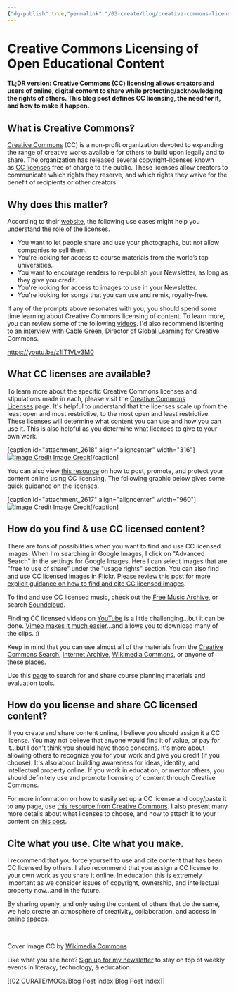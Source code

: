 ```yaml
---
{"dg-publish":true,"permalink":"/03-create/blog/creative-commons-licensing-of-open-educational-content/","title":"Creative Commons Licensing of Open Educational Content","tags":["creative-commons","open-source"]}
---
```


# Creative Commons Licensing of Open Educational Content

#### TL;DR version: Creative Commons (CC) licensing allows creators and users of online, digital content to share while protecting/acknowledging the rights of others. This blog post defines CC licensing, the need for it, and how to make it happen.

## What is Creative Commons?

[Creative Commons](https://en.wikipedia.org/wiki/Creative_Commons) (CC) is a non-profit organization devoted to expanding the range of creative works available for others to build upon legally and to share. The organization has released several copyright-licenses known as [CC licenses](http://en.wikipedia.org/wiki/Creative_Commons_licenses "Creative Commons licenses") free of charge to the public. These licenses allow creators to communicate which rights they reserve, and which rights they waive for the benefit of recipients or other creators.

## Why does this matter?

According to their [website](http://creativecommons.org/about), the following use cases might help you understand the role of the licenses.

- You want to let people share and use your photographs, but not allow companies to sell them.
- You're looking for access to course materials from the world’s top universities.
- You want to encourage readers to re-publish your Newsletter, as long as they give you credit.
- You're looking for access to images to use in your Newsletter.
- You're looking for songs that you can use and remix, royalty-free.

If any of the prompts above resonates with you, you should spend some time learning about Creative Commons licensing of content. To learn more, you can review some of the following [videos](http://creativecommons.org/videos). I'd also recommend listening to [an interview with Cable Green](http://wiobyrne.com/four-questions-for-cable-green-about-teaching-learning-and-sharing-openly-online/), Director of Global Learning for Creative Commons.

https://youtu.be/z1IT1VLv3M0

## What CC licenses are available?

To learn more about the specific Creative Commons licenses and stipulations made in each, please visit the [Creative Commons Licenses](http://creativecommons.org/licenses/) page. It's helpful to understand that the licenses scale up from the least open and most restrictive, to the most open and least restrictive. These licenses will determine what content you can use and how you can use it. This is also helpful as you determine what licenses to give to your own work.

\[caption id="attachment\_2618" align="aligncenter" width="316"\][![Image Credit](images/Ordering_of_Creative_Commons_licenses_from_most_to_least_open.png)](http://wiobyrne.com/wp-content/uploads/2013/07/Ordering_of_Creative_Commons_licenses_from_most_to_least_open.png) [Image Credit](https://upload.wikimedia.org/wikipedia/commons/f/f0/Ordering_of_Creative_Commons_licenses_from_most_to_least_open.png)\[/caption\]

You can also view [this resource](http://wiobyrne.com/post-promote-and-protect-your-content-online-using-creative-commons-licensing/) on how to post, promote, and protect your content online using CC licensing. The following graphic below gives some quick guidance on the licenses.

\[caption id="attachment\_2617" align="aligncenter" width="960"\][![Image Credit](images/Rsnz-creative-commons_jpg__2480×1753_.png)](http://wiobyrne.com/wp-content/uploads/2013/07/Rsnz-creative-commons_jpg__2480×1753_.png) [Image Credit](https://upload.wikimedia.org/wikipedia/commons/b/b2/Rsnz-creative-commons.jpg)\[/caption\]

## How do you find & use CC licensed content?

There are tons of possibilities when you want to find and use CC licensed images. When I'm searching in Google Images, I click on "Advanced Search" in the settings for Google Images. Here I can select images that are "free to use of share" under the "usage rights" section. You can also find and use CC licensed images in [Flickr](http://www.flickr.com/creativecommons/). Please review [this post for more explicit guidance on how to find and cite CC licensed images](http://wiobyrne.com/how-to-find-creative-commons-licensed-images-and-cite-them-correctly/).

To find and use CC licensed music, check out the [Free Music Archive](http://freemusicarchive.org/curator/creative_commons), or search [Soundcloud](https://soundcloud.com/search/sounds).

Finding CC licensed videos on [YouTube](http://www.smartcopying.edu.au/open-education/creative-commons/creative-commons-information-pack-for-teachers-and-students/how-to-find-creative-commons-material-using-youtube) is a little challenging...but it can be done. [Vimeo makes it much easier](https://vimeo.com/creativecommons)...and allows you to download many of the clips. :)

Keep in mind that you can use almost all of the materials from the [Creative Commons Search](http://search.creativecommons.org/), [Internet Archive](http://archive.org/index.php), [Wikimedia Commons](http://commons.wikimedia.org/wiki/Main_Page), or anyone of these [places](http://mashable.com/2007-10-27/creative-commons/).

Use this [page](http://www.ocwconsortium.org/) to search for and share course planning materials and evaluation tools.

## How do you license and share CC licensed content?

If you create and share content online, I believe you should assign it a CC license. You may not believe that anyone would find it of value, or pay for it...but I don't think you should have those concerns. It's more about allowing others to recognize you for your work and give you credit (if you choose). It's also about building awareness for ideas, identity, and intellectual property online. If you work in education, or mentor others, you should definitely use and promote licensing of content through Creative Commons.

For more information on how to easily set up a CC license and copy/paste it to any page, use [this resource from Creative Commons](http://creativecommons.org/choose/). I also present many more details about what licenses to choose, and how to attach it to your content on [this post](http://wiobyrne.com/post-promote-and-protect-your-content-online-using-creative-commons-licensing/).

## Cite what you use. Cite what you make.

I recommend that you force yourself to use and cite content that has been CC licensed by others. I also recommend that you assign a CC license to your own work as you share it online. In education this is extremely important as we consider issues of copyright, ownership, and intellectual property now...and in the future.

By sharing openly, and only using the content of others that do the same, we help create an atmosphere of creativity, collaboration, and access in online spaces.

 

Cover Image CC by [Wikimedia Commons](http://commons.wikimedia.org/wiki/File:Tyler.stefanich_-_Creative_Commons_Swag_Contest_2007_2_(by).jpg)

Like what you see here? [Sign up for my newsletter](http://wiobyrne.com/tldr/) to stay on top of weekly events in literacy, technology, & education.

[[02 CURATE/MOCs/Blog Post Index\|Blog Post Index]]